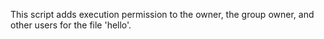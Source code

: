 This script adds execution permission to the owner, the group owner, and other users for the file 'hello'.
